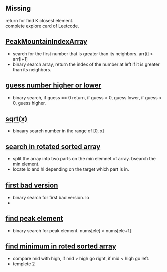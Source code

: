 ## Missing
return for find K closest element.  
complete explore card of Leetcode.


## [PeakMountainIndexArray](https://leetcode.com/problems/peak-index-in-a-mountain-array/) 
- search for the first number that is greater than its neighbors. arr[i] > arr[i+1] 
- binary search array, return the index of the number at left if it is greater than its neighbors. 

## [guess number higher or lower](https://leetcode.com/problems/guess-number-higher-or-lower/)
- binary search, if guess == 0 return, if guess > 0, guess lower, if guess < 0, guess higher.  

## [sqrt(x)](https://leetcode.com/problems/sqrtx/) 
- binaary search number in the range of [0, x] 

## [search in rotated sorted array](https://leetcode.com/problems/search-in-rotated-sorted-array/) 
- split the array into two parts on the min elemnet of array. bsearch the min element.  
- locate lo and hi depending on the target which part is in.

 
## [first bad version](https://leetcode.com/problems/first-bad-version/) 
- binary search for first bad version. lo
-  

## [find peak element](https://leetcode.com/problems/find-peak-element/) 
- binary search for peak element. nums[ele] > nums[ele+1] 

## [find minimum in roted sorted array](https://leetcode.com/problems/find-minimum-in-rotated-sorted-array/)
- compare mid with high, if mid > high go right, if mid < high go left. 
- templete 2






